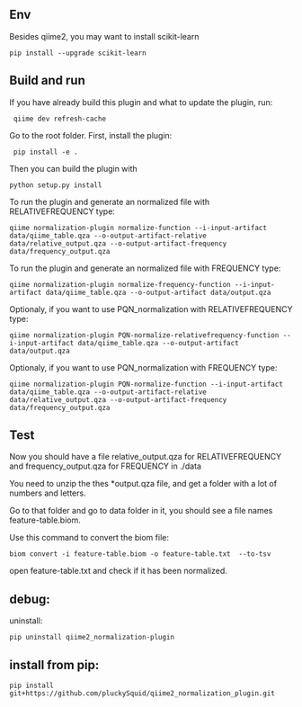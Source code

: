 

## Env
Besides qiime2, you may want to install scikit-learn
```
pip install --upgrade scikit-learn
```

## Build and run

If you have already build this plugin and what to update the plugin, run:
```
 qiime dev refresh-cache
```

Go to the root folder.
First, install the plugin:
```
 pip install -e .
```

Then you can build the plugin with 
```
python setup.py install
```

To run the plugin and generate an normalized file with RELATIVEFREQUENCY type:

```
qiime normalization-plugin normalize-function --i-input-artifact data/qiime_table.qza --o-output-artifact-relative data/relative_output.qza --o-output-artifact-frequency data/frequency_output.qza
```

To run the plugin and generate an normalized file with FREQUENCY type:

```
qiime normalization-plugin normalize-frequency-function --i-input-artifact data/qiime_table.qza --o-output-artifact data/output.qza
```

Optionaly, if you want to use PQN_normalization  with RELATIVEFREQUENCY type:
```
qiime normalization-plugin PQN-normalize-relativefrequency-function --i-input-artifact data/qiime_table.qza --o-output-artifact data/output.qza
```

Optionaly, if you want to use PQN_normalization  with FREQUENCY type:
```
qiime normalization-plugin PQN-normalize-function --i-input-artifact data/qiime_table.qza --o-output-artifact-relative data/relative_output.qza --o-output-artifact-frequency data/frequency_output.qza
```
## Test


Now you should have a file relative_output.qza for RELATIVEFREQUENCY and frequency_output.qza for FREQUENCY in ./data

You need to unzip the thes *output.qza file, and get a folder with a lot of numbers and letters.

Go to that folder and go to data folder in it, you should see a file names feature-table.biom.

Use this command to convert the biom file:
```
biom convert -i feature-table.biom -o feature-table.txt  --to-tsv
```



open feature-table.txt and check if it has been normalized.


## debug:
uninstall:
```
pip uninstall qiime2_normalization-plugin
```

## install from pip:
```
pip install git+https://github.com/pluckySquid/qiime2_normalization_plugin.git
```